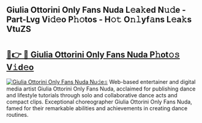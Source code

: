 ## Giulia Ottorini Only Fans Nuda L𝚎a𝚔ed N𝚞𝚍e - Part-Lvg Vi𝚍𝚎o P𝚑𝚘tos - H𝚘𝚝 O𝚗𝚕yf𝚊ns L𝚎a𝚔s VtuZS

# <h2><a href="http://kfbde38.oniu.top/?m=Giulia+Ottorini+Only+Fans+Nuda">🔗👉 🔴 Giulia Ottorini Only Fans Nuda P𝚑ot𝚘𝚜 V𝚒d𝚎o</a></h2>

[![Giulia Ottorini Only Fans Nuda Nu𝚍e𝚜](https://i.imgur.com/0qMVB7G.gif)](http://kfbde38.oniu.top/?m=Giulia+Ottorini+Only+Fans+Nuda)
Web-based entertainer and digital media artist Giulia Ottorini Only Fans Nuda, acclaimed for publishing dance and lifestyle tutorials through solo and collaborative dance acts and compact clips. Exceptional choreographer Giulia Ottorini Only Fans Nuda, famed for their remarkable abilities and achievements in creating dance routines.  
